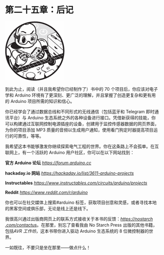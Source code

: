 # 第二十五章：后记

![](img/opener-img.png)

到此为止，阅读（并且我希望你已经制作了）书中的 70 个项目后，你应该对电子学和 Arduino 环境有了更深刻、更广泛的理解，并且掌握了创造更复杂和更有用的 Arduino 项目所需的知识和信心。

你已经学会了通过数据总线和不同形式的无线通信（包括蓝牙和 Telegram 即时通讯平台）与 Arduino 生态系统之外的各种设备进行接口。凭借新获得的技能，你可以构建通过互联网控制电源插座的设备，创建用于监控传感器数据的网页界面，为你的项目添加 MP3 质量的音频以生成用户通知，使用看门狗定时器提高项目运行的可靠性，等等。

我希望这本书能够激发你继续探索电气工程的世界。你在这条路上不会孤单。在互联网上，有一个活跃的 Arduino 用户社区，你可以在以下网站找到：

**官方 Arduino 论坛** [*https://<wbr>forum<wbr>.arduino<wbr>.cc*](https://forum.arduino.cc)

**hackaday.io 网站** [*https://<wbr>hackaday<wbr>.io<wbr>/list<wbr>/3611<wbr>-arduino<wbr>-projects*](https://hackaday.io/list/3611-arduino-projects)

**Instructables** [*https://<wbr>www<wbr>.instructables<wbr>.com<wbr>/circuits<wbr>/arduino<wbr>/projects*](https://www.instructables.com/circuits/arduino/projects)

**Reddit** [*https://<wbr>www<wbr>.reddit<wbr>.com<wbr>/r<wbr>/arduino*](https://www.reddit.com/r/arduino)

你也可以在社交媒体上搜索#arduino 标签，获取项目创意和灵感，或者寻找本地的黑客空间或俱乐部，无论是线上还是线下。

我很高兴通过出版商网页上的联系方式接收关于本书的反馈：[*https://<wbr>nostarch<wbr>.com<wbr>/contactus*](https://nostarch.com/contactus)。在那里，别忘了查看我由 No Starch Press 出版的其他书籍，包括*AVR 工作坊*，这本书带你进入驱动 Arduino 生态系统的 8 位微控制器的世界。

一如既往，不要只是坐在那里——做点什么！
